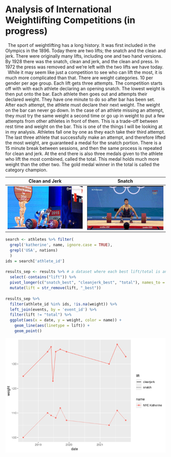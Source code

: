 Analysis of International Weightlifting Competitions (in progress)
================

  The sport of weightlifting has a long history. It was first included
in the Olympics in the 1896. Today there are two lifts; the snatch and
the clean and jerk. There were originally many lifts, including one and
two hand versions. By 1928 there was the snatch, clean and jerk, and the
clean and press. In 1972 the press was removed and we’re left with the
two lifts we have today.  
  While it may seem like just a competition to see who can lift the
most, it is much more complicated than that. There are weight
categories. 10 per gender per age group. Each lift gets three attempts.
The competition starts off with with each athlete declaring an opening
snatch. The lowest weight is then put onto the bar. Each athlete then
goes out and attempts their declared weight. They have one minute to do
so after bar has been set. After each attempt, the athlete must declare
their next weight. The weight on the bar can never go down. In the case
of an athlete missing an attempt, they must try the same weight a second
time or go up in weight to put a few attempts from other athletes in
front of them. This is a trade-off between rest time and weight on the
bar. This is one of the things I will be looking at in my analysis.
Athletes fall one by one as they each take their third attempt. The last
three athlete that successfully make an attempt, and therefore lifted
the most weight, are guaranteed a medal for the snatch portion. There is
a 15 minute break between sessions, and then the same process is
repeated for clean and jerk. At the end there is also three medals given
to the athlete who lift the most combined, called the total. This medal
holds much more weight than the other two. The gold medal winner in the
total is called the category champion.

|     Clean and Jerk     |        Snatch         |
|:----------------------:|:---------------------:|
| ![](./images/ilya.gif) | ![](./images/liu.gif) |

``` r
search <- athletes %>% filter(
  grepl('katherine', name, ignore.case = TRUE),
  grepl('USA', nations)
  )
ids = search['athlete_id']

results_sep <- results %>% # a dataset where each best lift/total is another line
  select(-contains("lift")) %>% 
  pivot_longer(c("snatch_best", "cleanjerk_best", "total"), names_to = "lift", values_to = "weight") %>% 
  mutate(lift = str_remove(lift, "_best"))

results_sep %>% 
  filter(athlete_id %in% ids, !is.na(weight)) %>% 
  left_join(events, by = 'event_id') %>% 
  filter(lift != "total") %>% 
  ggplot(aes(x = date, y = weight, color = name)) +
    geom_line(aes(linetype = lift)) +
    geom_point()
```

![](analysis_files/figure-gfm/unnamed-chunk-1-1.png)<!-- -->
